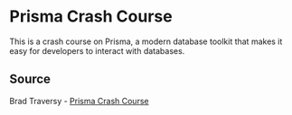 # Prisma Crash Course

This is a crash course on Prisma, a modern database toolkit that makes it easy for developers to interact with databases.

## Source

Brad Traversy - [Prisma Crash Course](https://youtu.be/CYH04BJzamo?si=lH1svtZyfLp-Fpem)
